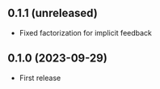 ## 0.1.1 (unreleased)

- Fixed factorization for implicit feedback

## 0.1.0 (2023-09-29)

- First release
